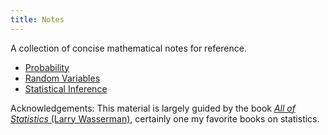 ```yaml
---
title: Notes
---
```


A collection of concise mathematical notes for reference.

- [Probability](Probability.html)
- [Random Variables](RandomVariables.html)
- [Statistical Inference](StatisticalInference.html)

Acknowledgements: This material is largely guided by the book [*All of Statistics* (Larry Wasserman)](https://www.stat.cmu.edu/~larry/all-of-statistics/index.html), certainly one my favorite books on statistics.